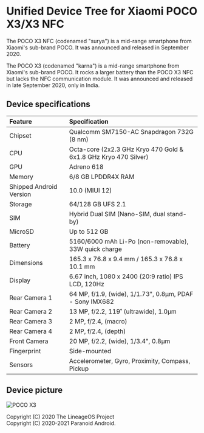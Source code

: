 # Unified Device Tree for Xiaomi POCO X3/X3 NFC

The POCO X3 NFC (codenamed "surya") is a mid-range smartphone from Xiaomi's sub-brand POCO. It was announced and released in September 2020.

The POCO X3 (codenamed "karna") is a mid-range smartphone from Xiaomi's sub-brand POCO. It rocks a larger battery than the POCO X3 NFC but lacks the NFC communication module. It was announced and released in late September 2020, only in India.

## Device specifications

| Feature                 | Specification                                                   |
| :---------------------- | :---------------------------------------------------------------|
| Chipset                 | Qualcomm SM7150-AC Snapdragon 732G (8 nm)                       |
| CPU                     | Octa-core (2x2.3 GHz Kryo 470 Gold & 6x1.8 GHz Kryo 470 Silver) |
| GPU                     | Adreno 618                                                      |
| Memory                  | 6/8 GB LPDDR4X RAM                                              |
| Shipped Android Version | 10.0 (MIUI 12)                                                  |
| Storage                 | 64/128 GB UFS 2.1                                               |
| SIM                     | Hybrid Dual SIM (Nano-SIM, dual stand-by)                       |
| MicroSD                 | Up to 512 GB                                                    |
| Battery                 | 5160/6000 mAh Li-Po (non-removable), 33W quick charge           |
| Dimensions              | 165.3 x 76.8 x 9.4 mm / 165.3 x 76.8 x 10.1 mm                  |
| Display                 | 6.67 inch, 1080 x 2400 (20:9 ratio) IPS LCD, 120Hz              |
| Rear Camera 1           | 64 MP, f/1.9, (wide), 1/1.73", 0.8µm, PDAF - Sony IMX682        |
| Rear Camera 2           | 13 MP, f/2.2, 119˚ (ultrawide), 1.0µm                           |
| Rear Camera 3           | 2 MP, f/2.4, (macro)                                            |
| Rear Camera 4           | 2 MP, f/2.4, (depth)                                            |
| Front Camera            | 20 MP, f/2.2, (wide), 1/3.4", 0.8µm                             |
| Fingerprint             | Side-mounted                                                    |
| Sensors                 | Accelerometer, Gyro, Proximity, Compass, Pickup                 |

## Device picture

![POCO X3](https://i01.appmifile.com/webfile/globalimg/products/pc/poco-x3-nfc/specs-header.png)

Copyright (C) 2020 The LineageOS Project  
Copyright (C) 2020-2021 Paranoid Android.
